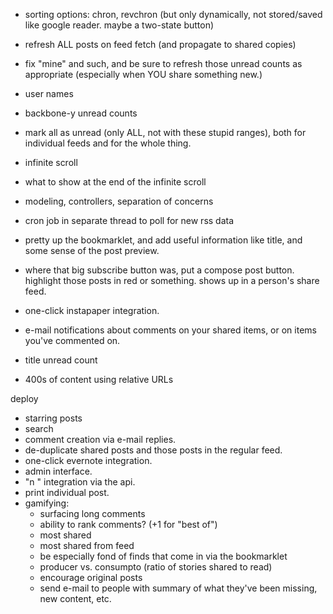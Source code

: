 - sorting options: chron, revchron (but only dynamically, not stored/saved like google reader. maybe a two-state button)
- refresh ALL posts on feed fetch (and propagate to shared copies)
- fix "mine" and such, and be sure to refresh those unread counts as appropriate (especially when YOU share something new.)
- user names
- backbone-y unread counts

- mark all as unread (only ALL, not with these stupid ranges), both for individual feeds and for the whole thing.
- infinite scroll
- what to show at the end of the infinite scroll

- modeling, controllers, separation of concerns
- cron job in separate thread to poll for new rss data
- pretty up the bookmarklet, and add useful information like title, and some sense of the post preview.

- where that big subscribe button was, put a compose post button. highlight those posts in red or something. shows up in a person's share feed.
- one-click instapaper integration.
- e-mail notifications about comments on your shared items, or on items you've commented on.
- title unread count

- 400s of content using relative URLs

deploy

- starring posts
- search
- comment creation via e-mail replies.
- de-duplicate shared posts and those posts in the regular feed.
- one-click evernote integration.
- admin interface.
- "n <note>" integration via the api.
- print individual post.
- gamifying:
	- surfacing long comments
	- ability to rank comments? (+1 for "best of")
	- most shared
	- most shared from feed
	- be especially fond of finds that come in via the bookmarklet
	- producer vs. consumpto (ratio of stories shared to read)
	- encourage original posts
	- send e-mail to people with summary of what they've been missing, new content, etc.